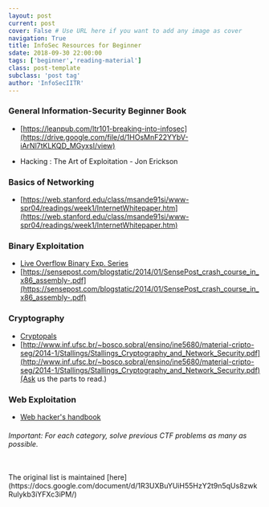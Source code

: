 ```yaml
---
layout: post
current: post
cover: False # Use URL here if you want to add any image as cover
navigation: True
title: InfoSec Resources for Beginner
sdate: 2018-09-30 22:00:00
tags: ['beginner','reading-material']
class: post-template
subclass: 'post tag'
author: 'InfoSecIITR'
---
```


### General Information-Security Beginner Book 
  * [https://leanpub.com/ltr101-breaking-into-infosec](https://drive.google.com/file/d/1HOsMnF22YYbV-iArNl7tKLKQD_MGyxsI/view)

  * Hacking : The Art of Exploitation - Jon Erickson


### Basics of Networking
  * [https://web.stanford.edu/class/msande91si/www-spr04/readings/week1/InternetWhitepaper.htm](https://web.stanford.edu/class/msande91si/www-spr04/readings/week1/InternetWhitepaper.htm)

### Binary Exploitation
  * [Live Overflow Binary Exp. Series](https://www.youtube.com/watch?v=iyAyN3GFM7A&list=PLhixgUqwRTjxglIswKp9mpkfPNfHkzyeN)
  * [https://sensepost.com/blogstatic/2014/01/SensePost_crash_course_in_x86_assembly-.pdf](https://sensepost.com/blogstatic/2014/01/SensePost_crash_course_in_x86_assembly-.pdf)

### Cryptography
  * [Cryptopals](http://cryptopals.com/)
  * [http://www.inf.ufsc.br/~bosco.sobral/ensino/ine5680/material-cripto-seg/2014-1/Stallings/Stallings_Cryptography_and_Network_Security.pdf](http://www.inf.ufsc.br/~bosco.sobral/ensino/ine5680/material-cripto-seg/2014-1/Stallings/Stallings_Cryptography_and_Network_Security.pdf)(Ask us the parts to read.)


### Web Exploitation
  * [Web hacker's handbook](https://archive.org/download/TheWebApplicationHackersHandbook2ndEdition/The%20web%20application%20hackers%20handbook%20%282nd%20Edition%29.pdf)

###### Important: For each category, solve previous CTF problems as many as possible.

<br>
The original list is maintained [here](https://docs.google.com/document/d/1R3UXBuYUiH55HzY2t9n5qUs8zwkRuIykb3iYFXc3iPM/)

